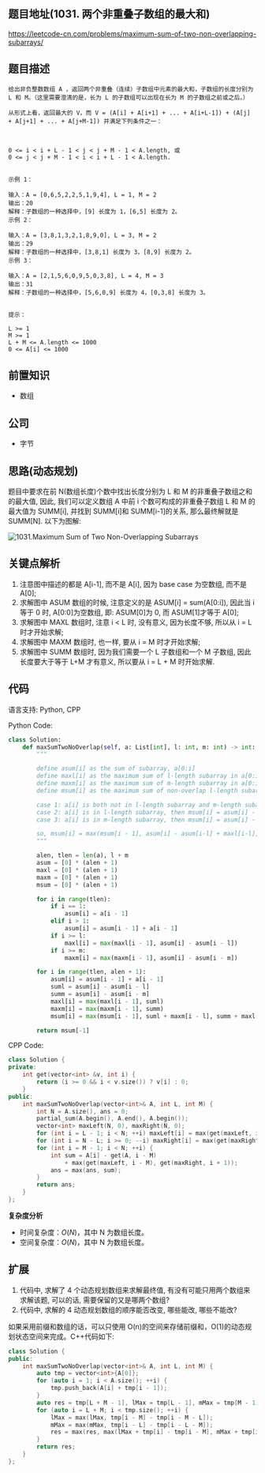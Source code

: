 ## 题目地址(1031. 两个非重叠子数组的最大和)

https://leetcode-cn.com/problems/maximum-sum-of-two-non-overlapping-subarrays/

## 题目描述

```
给出非负整数数组 A ，返回两个非重叠（连续）子数组中元素的最大和，子数组的长度分别为 L 和 M。（这里需要澄清的是，长为 L 的子数组可以出现在长为 M 的子数组之前或之后。）

从形式上看，返回最大的 V，而 V = (A[i] + A[i+1] + ... + A[i+L-1]) + (A[j] + A[j+1] + ... + A[j+M-1]) 并满足下列条件之一：

 

0 <= i < i + L - 1 < j < j + M - 1 < A.length, 或
0 <= j < j + M - 1 < i < i + L - 1 < A.length.
 

示例 1：

输入：A = [0,6,5,2,2,5,1,9,4], L = 1, M = 2
输出：20
解释：子数组的一种选择中，[9] 长度为 1，[6,5] 长度为 2。
示例 2：

输入：A = [3,8,1,3,2,1,8,9,0], L = 3, M = 2
输出：29
解释：子数组的一种选择中，[3,8,1] 长度为 3，[8,9] 长度为 2。
示例 3：

输入：A = [2,1,5,6,0,9,5,0,3,8], L = 4, M = 3
输出：31
解释：子数组的一种选择中，[5,6,0,9] 长度为 4，[0,3,8] 长度为 3。
 

提示：

L >= 1
M >= 1
L + M <= A.length <= 1000
0 <= A[i] <= 1000

```

## 前置知识

- 数组

## 公司

- 字节

## 思路(动态规划)

题目中要求在前 N(数组长度)个数中找出长度分别为 L 和 M 的非重叠子数组之和的最大值, 因此, 我们可以定义数组 A 中前 i 个数可构成的非重叠子数组 L 和 M 的最大值为 SUMM[i], 并找到 SUMM[i]和 SUMM[i-1]的关系, 那么最终解就是 SUMM[N]. 以下为图解:

![1031.Maximum Sum of Two Non-Overlapping Subarrays](https://p.ipic.vip/gzbr6i.jpg)

## 关键点解析

1. 注意图中描述的都是 A[i-1], 而不是 A[i], 因为 base case 为空数组, 而不是 A[0];
2. 求解图中 ASUM 数组的时候, 注意定义的是 ASUM[i] = sum(A[0:i]), 因此当 i 等于 0 时, A[0:0]为空数组, 即: ASUM[0]为 0, 而 ASUM[1]才等于 A[0];
3. 求解图中 MAXL 数组时, 注意 i < L 时, 没有意义, 因为长度不够, 所以从 i = L 时才开始求解;
4. 求解图中 MAXM 数组时, 也一样, 要从 i = M 时才开始求解;
5. 求解图中 SUMM 数组时, 因为我们需要一个 L 子数组和一个 M 子数组, 因此长度要大于等于 L+M 才有意义, 所以要从 i = L + M 时开始求解.

## 代码

语言支持: Python, CPP

Python Code:

```python
class Solution:
    def maxSumTwoNoOverlap(self, a: List[int], l: int, m: int) -> int:
        """

        define asum[i] as the sum of subarray, a[0:i]
        define maxl[i] as the maximum sum of l-length subarray in a[0:i]
        define maxm[i] as the maximum sum of m-length subarray in a[0:i]
        define msum[i] as the maximum sum of non-overlap l-length subarray and m-length subarray

        case 1: a[i] is both not in l-length subarray and m-length subarray, then msum[i] = msum[i - 1]
        case 2: a[i] is in l-length subarray, then msum[i] = asum[i] - asum[i-l] + maxm[i-l]
        case 3: a[i] is in m-length subarray, then msum[i] = asum[i] - asum[i-m] + maxl[i-m]

        so, msum[i] = max(msum[i - 1], asum[i] - asum[i-l] + maxl[i-l], asum[i] - asum[i-m] + maxm[i-m])
        """

        alen, tlen = len(a), l + m
        asum = [0] * (alen + 1)
        maxl = [0] * (alen + 1)
        maxm = [0] * (alen + 1)
        msum = [0] * (alen + 1)

        for i in range(tlen):
            if i == 1:
                asum[i] = a[i - 1]
            elif i > 1:
                asum[i] = asum[i - 1] + a[i - 1]
            if i >= l:
                maxl[i] = max(maxl[i - 1], asum[i] - asum[i - l])
            if i >= m:
                maxm[i] = max(maxm[i - 1], asum[i] - asum[i - m])

        for i in range(tlen, alen + 1):
            asum[i] = asum[i - 1] + a[i - 1]
            suml = asum[i] - asum[i - l]
            summ = asum[i] - asum[i - m]
            maxl[i] = max(maxl[i - 1], suml)
            maxm[i] = max(maxm[i - 1], summ)
            msum[i] = max(msum[i - 1], suml + maxm[i - l], summ + maxl[i - m])

        return msum[-1]
```

CPP Code:

```cpp
class Solution {
private:
    int get(vector<int> &v, int i) {
        return (i >= 0 && i < v.size()) ? v[i] : 0;
    }
public:
    int maxSumTwoNoOverlap(vector<int>& A, int L, int M) {
        int N = A.size(), ans = 0;
        partial_sum(A.begin(), A.end(), A.begin());
        vector<int> maxLeft(N, 0), maxRight(N, 0);
        for (int i = L - 1; i < N; ++i) maxLeft[i] = max(get(maxLeft, i - 1), A[i] - get(A, i - L));
        for (int i = N - L; i >= 0; --i) maxRight[i] = max(get(maxRight, i + 1), A[i + L - 1] - get(A, i - 1));
        for (int i = M - 1; i < N; ++i) {
            int sum = A[i] - get(A, i - M)
                + max(get(maxLeft, i - M), get(maxRight, i + 1));
            ans = max(ans, sum);
        }
        return ans;
    }
};
```

**复杂度分析**

- 时间复杂度：$O(N)$，其中 N 为数组长度。
- 空间复杂度：$O(N)$，其中 N 为数组长度。

## 扩展

1. 代码中, 求解了 4 个动态规划数组来求解最终值, 有没有可能只用两个数组来求解该题, 可以的话, 需要保留的又是哪两个数组?
2. 代码中, 求解的 4 动态规划数组的顺序能否改变, 哪些能改, 哪些不能改?

如果采用前缀和数组的话，可以只使用 O(n)的空间来存储前缀和，O(1)的动态规划状态空间来完成。C++代码如下:

```C++
class Solution {
public:
    int maxSumTwoNoOverlap(vector<int>& A, int L, int M) {
        auto tmp = vector<int>{A[0]};
        for (auto i = 1; i < A.size(); ++i) {
            tmp.push_back(A[i] + tmp[i - 1]);
        }
        auto res = tmp[L + M - 1], lMax = tmp[L - 1], mMax = tmp[M - 1];
        for (auto i = L + M; i < tmp.size(); ++i) {
            lMax = max(lMax, tmp[i - M] - tmp[i - M - L]);
            mMax = max(mMax, tmp[i - L] - tmp[i - L - M]);
            res = max(res, max(lMax + tmp[i] - tmp[i - M], mMax + tmp[i] - tmp[i - L]));
        }
        return res;
    }
};
```
